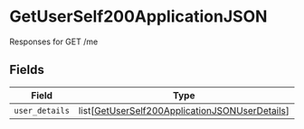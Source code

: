 # GetUserSelf200ApplicationJSON

Responses for GET /me


## Fields

| Field                                                                                                                 | Type                                                                                                                  | Required                                                                                                              | Description                                                                                                           |
| --------------------------------------------------------------------------------------------------------------------- | --------------------------------------------------------------------------------------------------------------------- | --------------------------------------------------------------------------------------------------------------------- | --------------------------------------------------------------------------------------------------------------------- |
| `user_details`                                                                                                        | list[[GetUserSelf200ApplicationJSONUserDetails](../../models/operations/getuserself200applicationjsonuserdetails.md)] | :heavy_minus_sign:                                                                                                    | N/A                                                                                                                   |